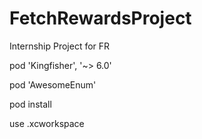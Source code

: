 # FetchRewardsProject
Internship Project for FR

pod 'Kingfisher', '~> 6.0'

pod 'AwesomeEnum' 





pod install

use .xcworkspace

